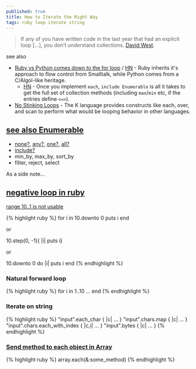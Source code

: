 ```yaml
---
published: true
title: How to Iterate the Right Way
tags: ruby loop iterate string
---
```

> If any of you have written code in the last year that had an explicit loop […], you don’t understand collections. [David West](http://jeromedalbert.com/ruby-how-to-iterate-the-right-way/).

see also
- [Ruby vs Python comes down to the for loop](https://softwaredoug.com/blog/2021/11/12/ruby-vs-python-for-loop.html) / [HN](https://news.ycombinator.com/item?id=40111184) - Ruby inherits it's approach to flow control from Smalltalk, while Python comes from a C/Algol-like heritage.
	- [HN](https://news.ycombinator.com/item?id=40111383) - Once you implement `each`, `include Enumerable` is all it takes to get the full set of collection methods (including `max`/`min` etc, if the entries define `<=>`). 
- [	No Stinking Loops](https://news.ycombinator.com/item?id=38663619) - The K language provides constructs like each, over, and scan to perform what would be looping behavior in other languages.

## [see also Enumerable](http://ruby-doc.org/core-2.6.3/Enumerable.html)
- [none?](http://ruby-doc.org/core-2.6.3/Enumerable.html#method-i-none-3F), [any?](http://ruby-doc.org/core-2.6.3/Enumerable.html#method-i-any-3F), [one?](http://ruby-doc.org/core-2.6.3/Enumerable.html#method-i-one-3F),  [all?](http://ruby-doc.org/core-2.6.3/Enumerable.html#method-i-all-3F)
- [include?](http://ruby-doc.org/core-2.6.3/Enumerable.html#method-i-include-3F)
- min_by, max_by, sort_by
- filter, reject, select


As a side note... 
## [negative loop in ruby](https://stackoverflow.com/questions/8926477/how-to-write-negative-loop-in-ruby-like-fori-index-i-0-i)

[range 10..1 is not usable](https://stackoverflow.com/questions/7705141/why-doesnt-backward-for-loop-work-in-ruby-eg-for-i-in-10-1#7705159)

{% highlight ruby %}
for i in 10.downto 0
  puts i
end

or

10.step(0, -1){ |i| puts i}

or

10.downto 0 do |i|
  puts i
end
{% endhighlight %}


### Natural forward loop
{% highlight ruby %}
for i in 1..10
  ...
end
{% endhighlight %}

### Iterate on string
{% highlight ruby %}
"input".each_char { |c| ... }
"input".chars.map { |c| ... }
"input".chars.each_with_index { |c,i| ... }
"input".bytes     { |c| ... }
{% endhighlight %}

### [Send method to each object in Array](https://stackoverflow.com/questions/18237446/send-method-to-each-object-in-array?rq=3)
{% highlight ruby %}
array.each(&:some_method)
{% endhighlight %}